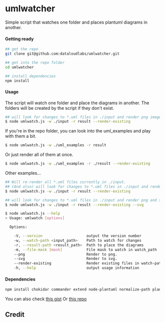 # umlwatcher
Simple script that watches one folder and places plantuml diagrams in another.

#### Getting ready
``` bash
## get the repo
git clone git@github.com:dataloudlabs/umlwatcher.git

## get into the repo folder
cd umlwatcher

## install dependencies
npm install
```


#### Usage

The script will watch one folder and place the diagrams in another. The folders will be created by the script if they don't exist.

``` bash
## will look for changes to *.uml files in ./input and render png images into ./result
$ node umlwatch.js -w ./input -r result --render-existing 
```

If you're in the repo folder, you can look into the uml_examples and play with them a bit.
``` bash
$ node umlwatch.js -w ./uml_examples -r result
```

Or just render all of them at once.
``` bash
$ node umlwatch.js -w ./uml_examples -r ./result --render-existing 
```


Other examples...

``` bash
## Will re-render all *.uml files currently in ./input.
## (And also) will look for changes to *.uml files in ./input and render png images into ./result
$ node umlwatch.js -w ./input -r result --render-existing 
```

``` bash
## will look for changes to *.uml files in ./input and render png and svg images into ./result
$ node umlwatch.js -w ./input -r result --render-existing --svg
```

``` bash
$ node umlwatch.js --help
> Usage: umlwatch [options]

  Options:

    -V, --version                    output the version number
    -w, --watch-path <input_path>    Path to watch for changes
    -r, --result-path <result_path>  Path to place the diagrams
    -m, --file-mask [mask]           File mask to watch in watch_path
    --png                            Render to png.
    --svg                            Render to svg.
    --render-existing                Render existing files in watch-path
    -h, --help                       output usage information
```


#### Dependencies

``` bash
npm install chokidar commander extend node-plantuml normalize-path plantuml-encoder 
```

You can also check [this gist](https://gist.github.com/pjsousa/e76183d4ecce7a356ce923bd7966667a)
Or [this repo](https://github.com/dataloudlabs/umlwatcher)


## Credit
